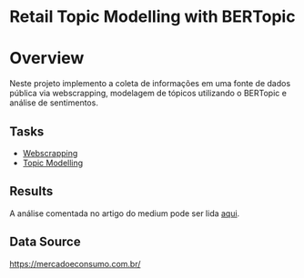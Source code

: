 # Retail Topic Modelling with BERTopic

# Overview
Neste projeto implemento a coleta de informações em uma fonte de dados pública via webscrapping, modelagem de tópicos utilizando o BERTopic e análise de sentimentos.

## Tasks
- [Webscrapping](https://github.com/k3ybladewielder/retail_trend_detector/blob/main/web_scrapper.ipynb)
- [Topic Modelling](https://github.com/k3ybladewielder/retail_trend_detector/blob/main/topic_modelling.ipynb)

## Results
A análise comentada no artigo do medium pode ser lida [aqui](https://medium.com/@k3ybladewielder/p-c6ea855f97b).

## Data Source
https://mercadoeconsumo.com.br/

